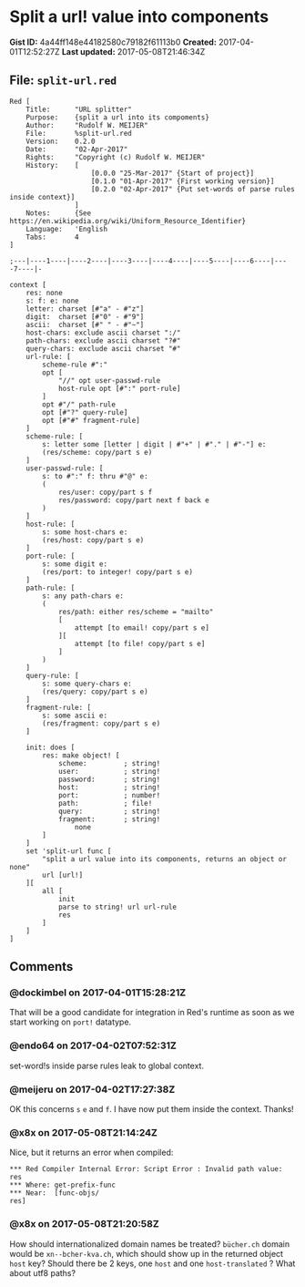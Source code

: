 # Split a url! value into components

**Gist ID:** 4a44ff148e44182580c79182f61113b0
**Created:** 2017-04-01T12:52:27Z
**Last updated:** 2017-05-08T21:46:34Z

## File: `split-url.red`

```Red
Red [
	Title: 		"URL splitter"
	Purpose:	{split a url into its compoments} 
	Author:		"Rudolf W. MEIJER"
	File:		%split-url.red
	Version:	0.2.0
	Date:		"02-Apr-2017" 
	Rights:		"Copyright (c) Rudolf W. MEIJER" 
	History:	[
					[0.0.0 "25-Mar-2017" {Start of project}]
					[0.1.0 "01-Apr-2017" {First working version}]
					[0.2.0 "02-Apr-2017" {Put set-words of parse rules inside context}]
				]
	Notes:		{See https://en.wikipedia.org/wiki/Uniform_Resource_Identifier}
	Language:	'English
	Tabs:		4
]

;---|----1----|----2----|----3----|----4----|----5----|----6----|----7----|-

context [
	res: none
	s: f: e: none
	letter: charset [#"a" - #"z"]
	digit:  charset [#"0" - #"9"]
	ascii:  charset [#" " - #"~"]
	host-chars: exclude ascii charset ":/"
	path-chars: exclude ascii charset "?#"
	query-chars: exclude ascii charset "#"
	url-rule: [
		scheme-rule #":"
		opt [
			"//" opt user-passwd-rule
			host-rule opt [#":" port-rule]
		]
		opt #"/" path-rule
		opt [#"?" query-rule]
		opt [#"#" fragment-rule]
	]
	scheme-rule: [
		s: letter some [letter | digit | #"+" | #"." | #"-"] e:
		(res/scheme: copy/part s e)
	]
	user-passwd-rule: [
		s: to #":" f: thru #"@" e:
		(
			res/user: copy/part s f
			res/password: copy/part next f back e
		)
	]
	host-rule: [
		s: some host-chars e:
		(res/host: copy/part s e)
	]
	port-rule: [
		s: some digit e:
		(res/port: to integer! copy/part s e)
	]
	path-rule: [
		s: any path-chars e:
		(
			res/path: either res/scheme = "mailto"
			[
				attempt [to email! copy/part s e]
			][
				attempt [to file! copy/part s e]
			]
		)
	]
	query-rule: [
		s: some query-chars e:
		(res/query: copy/part s e)
	]
	fragment-rule: [
		s: some ascii e:
		(res/fragment: copy/part s e)
	]

	init: does [
		res: make object! [
			scheme:			; string!
			user:			; string!
			password:		; string!
			host:			; string!
			port:			; number!
			path:			; file!
			query:			; string!
			fragment:		; string!
				none
		]
	]
	set 'split-url func [
		"split a url value into its components, returns an object or none"
		url [url!]
	][
		all [
			init
			parse to string! url url-rule
			res
		]
	]
]
```

## Comments

### @dockimbel on 2017-04-01T15:28:21Z

That will be a good candidate for integration in Red's runtime as soon as we start working on `port!` datatype.

### @endo64 on 2017-04-02T07:52:31Z

set-word!s inside parse rules leak to global context.

### @meijeru on 2017-04-02T17:27:38Z

OK this concerns `s` `e` and `f`. I have now put them inside the context. Thanks!

### @x8x on 2017-05-08T21:14:24Z

Nice, but it returns an error when compiled:
```
*** Red Compiler Internal Error: Script Error : Invalid path value: res 
*** Where: get-prefix-func 
*** Near:  [func-objs/
res] 
```

### @x8x on 2017-05-08T21:20:58Z

How should internationalized domain names be treated?
`bücher.ch` domain would be `xn--bcher-kva.ch`, which should show up in the returned object `host` key?
Should there be 2 keys, one `host` and one `host-translated` ?
What about utf8 paths?

